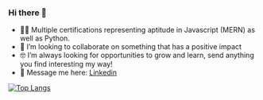 ### Hi there 👋

- 👩‍🎓 Multiple certifications representing aptitude in Javascript (MERN) as well as Python.
- 👯 I’m looking to collaborate on something that has a positive impact
- 🤓 I’m always looking for opportunities to grow and learn, send anything you find interesting my way!
- 💬 Message me here: [Linkedin](https://www.linkedin.com/in/stephaniemblackman/)

[![Top Langs](https://github-readme-stats.vercel.app/api/top-langs/?username=StephanieEinahpets&layout=compact&theme=dark)](https://github.com/StephanieEinahpets/github-readme-stats)



